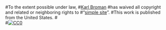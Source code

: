 #To the extent possible under law,
#[Karl Broman](https://github.com/kbroman)
#has waived all copyright and related or neighboring rights to
#&ldquo;[simple site](https://github.com/kbroman/simple_site)&rdquo;.
#This work is published from the United States.
#<br/>
#[![CC0](https://i.creativecommons.org/p/zero/1.0/88x31.png)](https://creativecommons.org/publicdomain/zero/1.0/)
